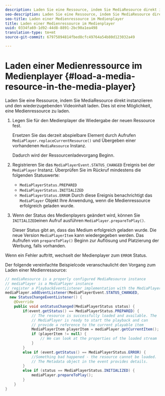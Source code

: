 ```yaml
---
description: Laden Sie eine Ressource, indem Sie MediaResource direkt instanziieren und den wiederzugebenden Videoinhalt laden. Dies ist eine Möglichkeit, eine Medienressource zu laden.
seo-description: Laden Sie eine Ressource, indem Sie MediaResource direkt instanziieren und den wiederzugebenden Videoinhalt laden. Dies ist eine Möglichkeit, eine Medienressource zu laden.
seo-title: Laden einer Medienressource im Medienplayer
title: Laden einer Medienressource im Medienplayer
uuid: 0334fa69-1d92-44d8-8891-2bc90a1ea498
translation-type: tm+mt
source-git-commit: 67975894814fbed8cfc49764a54b80d123032a49

---
```



# Laden einer Medienressource im Medienplayer {#load-a-media-resource-in-the-media-player}

Laden Sie eine Ressource, indem Sie MediaResource direkt instanziieren und den wiederzugebenden Videoinhalt laden. Dies ist eine Möglichkeit, eine Medienressource zu laden.

1. Legen Sie für den Medienplayer die Wiedergabe der neuen Ressource fest.

   Ersetzen Sie das derzeit abspielbare Element durch Aufrufen `MediaPlayer.replaceCurrentResource()` und Übergeben einer vorhandenen `MediaResource` Instanz.

   Dadurch wird der Ressourcenladevorgang Beginn.

1. Registrieren Sie das `MediaPlayerEvent.STATUS_CHANGED` Ereignis bei der `MediaPlayer` Instanz. Überprüfen Sie im Rückruf mindestens die folgenden Statuswerte:

   * `MediaPlayerStatus.PREPARED`
   * `MediaPlayerStatus.INITIALIZED`
   * `MediaPlayerStatus.ERROR`
   Durch diese Ereignis benachrichtigt das `MediaPlayer` Objekt Ihre Anwendung, wenn die Medienressource erfolgreich geladen wurde.
1. Wenn der Status des Medienplayers geändert wird, können Sie `INITIALIZED`einen Aufruf ausführen `MediaPlayer.prepareToPlay()`.

   Dieser Status gibt an, dass das Medium erfolgreich geladen wurde. Die neue Version `MediaPlayerItem` kann wiedergegeben werden. Das Aufrufen von `prepareToPlay()` Beginn zur Auflösung und Platzierung der Werbung, falls vorhanden.

Wenn ein Fehler auftritt, wechselt der Medienplayer zum `ERROR` Status.

Der folgende vereinfachte Beispielcode veranschaulicht den Vorgang zum Laden einer Medienressource:

```java
// mediaResource is a properly configured MediaResource instance 
// mediaPlayer is a MediaPlayer instance 
// register a PlaybackEventListener implementation with the MediaPlayer instance 
mediaPlayer.addEventListener(MediaPlayerEvent.STATUS_CHANGED,  
  new StatusChangeEventListener() { 
    @Override 
    public void onStatusChanged(MediaPlayerStatus status) { 
        if(event.getStatus() == MediaPlayerStatus.PREPARED) { 
            // The resource is successfully loaded and available. The  
            // MediaPlayer is ready to start the playback and can 
            // provide a reference to the current playable item 
            MediaPlayerItem playerItem = mediaPlayer.getCurrentItem(); 
            if (playerItem != null) { 
                // We can look at the properties of the loaded stream 
            } 
        } 
        else if (event.getStatus() == MediaPlayerStatus.ERROR) { 
            //Something bad happened - the resource cannot be loaded. 
            // The Metadata object in the event provides details. 
        } 
        else if (status == MediaPlayerStatus.INITIALIZED) { 
            mediaPlayer.prepareToPlay(); 
        } 
    } 
} 
```
